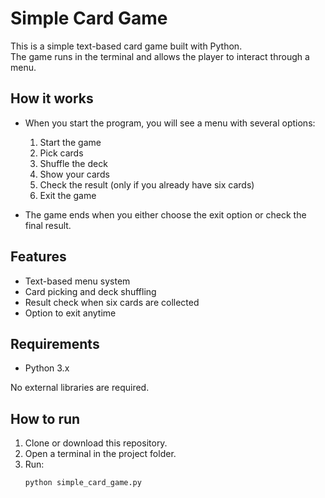 # Simple Card Game

This is a simple text-based card game built with Python.  
The game runs in the terminal and allows the player to interact through a menu.

## How it works
- When you start the program, you will see a menu with several options:
  1. Start the game  
  2. Pick cards  
  3. Shuffle the deck  
  4. Show your cards  
  5. Check the result (only if you already have six cards)  
  6. Exit the game  

- The game ends when you either choose the exit option or check the final result.

## Features
- Text-based menu system  
- Card picking and deck shuffling  
- Result check when six cards are collected  
- Option to exit anytime  

## Requirements
- Python 3.x  

No external libraries are required.

## How to run
1. Clone or download this repository.  
2. Open a terminal in the project folder.  
3. Run:  
   ```bash
   python simple_card_game.py

